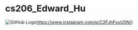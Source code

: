 # cs206_Edward_Hu
![GitHub Logo](https://www.instagram.com/p/C2FJhFyuU0N/)https://www.instagram.com/p/C2FJhFyuU0N/)


